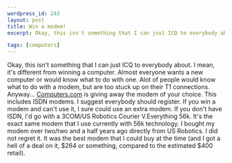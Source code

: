 ```yaml
--- 
wordpress_id: 243
layout: post
title: Win a modem!
excerpt: Okay, this isn't something that I can just ICQ to everybody about.  I mean, it's different from winning a computer.  Almost everyone wants a new computer or would know what to do with one.  Alot of people would know what to do with a modem, but are too stuck up on their T1 connections.  Anyway... <a href="http://www.computers.com/">Computers.com</a> is giving away the modem of your choice.  This includes ISDN modems.  I suggest everybody should register.  If you win a modem and can't use it, I sure could use an extra modem.  If you don't have ISDN, I'd go with a 3COM/US Robotics Courier V.Everything 56k.  It's the exact same modem that I use currently with 56k technology.  I bought my modem over two/two and a half years ago directly from US Robotics.  I did not regret it.  It was the best modem that I could buy at the time (and I got a hell of a deal on it, $264 or something, compared to the estimated $400 retail).

tags: [computers]
---
```


Okay, this isn't something that I can just ICQ to everybody about.  I mean, it's different from winning a computer.  Almost everyone wants a new computer or would know what to do with one.  Alot of people would know what to do with a modem, but are too stuck up on their T1 connections.  Anyway... <a href="http://www.computers.com/">Computers.com</a> is giving away the modem of your choice.  This includes ISDN modems.  I suggest everybody should register.  If you win a modem and can't use it, I sure could use an extra modem.  If you don't have ISDN, I'd go with a 3COM/US Robotics Courier V.Everything 56k.  It's the exact same modem that I use currently with 56k technology.  I bought my modem over two/two and a half years ago directly from US Robotics.  I did not regret it.  It was the best modem that I could buy at the time (and I got a hell of a deal on it, $264 or something, compared to the estimated $400 retail).
